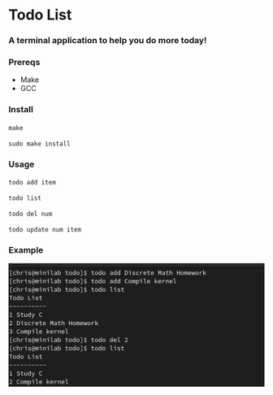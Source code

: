 # Todo List

### A terminal application to help you do more today! 

### Prereqs
- Make
- GCC

### Install
`make`

`sudo make install`

### Usage
`todo add item`

`todo list`

`todo del num`

`todo update num item`

### Example

![Example](examples/ex1.png)
